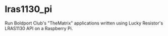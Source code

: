 # lras1130_pi
Run Boldport Club's "TheMatrix" applications written using Lucky Resistor's LRAS1130 API on a Raspberry Pi.
